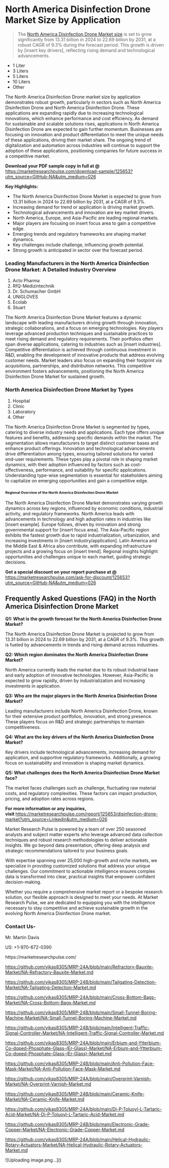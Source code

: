 
<h1>North America Disinfection Drone Market&nbsp;Size by Application</h1><blockquote><p>The <a href="https://marketresearchpulse.com/download-sample/125653?utm_source=GitHub-NA&amp;utm_medium=026">North America Disinfection Drone Market size</a> is set to grow significantly from 13.31 billion in 2024 to 22.69 billion by 2031, at a robust CAGR of 9.3% during the forecast period. This growth is driven by [insert key drivers], reflecting rising demand and technological advancements.</p></blockquote><ul><li>1 Liter<li> 3 Liters<li> 5 Liters<li> 10 Liters<li> Other</li></ul><p>The North America Disinfection Drone market size by application demonstrates robust growth, particularly in sectors such as North America Disinfection Drone and North America Disinfection Drone. These applications are expanding rapidly due to increasing technological innovations, which enhance performance and cost efficiency. As demand for sustainable and scalable solutions rises, applications in North America Disinfection Drone are expected to gain further momentum. Businesses are focusing on innovation and product differentiation to meet the unique needs of these applications, driving their market share. The ongoing trend of digitalization and automation across industries will continue to support the adoption of these applications, positioning companies for future success in a competitive market.</p><p><strong>Download your PDF sample copy in full at @ </strong><a href="https://marketresearchpulse.com/download-sample/125653?utm_source=GitHub-NA&amp;utm_medium=026">https://marketresearchpulse.com/download-sample/125653?utm_source=GitHub-NA&amp;utm_medium=026</a></p><p><strong>Key Highlights: </strong></p><ul><li>The North America Disinfection Drone Market is expected to grow from 13.31 billion in 2024 to 22.69 billion by 2031, at a CAGR of 9.3%.</li><li>Increasing demand for trend or application is driving market growth.</li><li>Technological advancements and innovation are key market drivers.</li><li>North America, Europe, and Asia-Pacific are leading regional markets.</li><li>Major players are focusing on insert focus area to gain a competitive edge.</li><li>Emerging trends and regulatory frameworks are shaping market dynamics.</li><li>Key challenges include challenge, influencing growth potential.</li><li>Strong growth is anticipated in sector over the forecast period.</li></ul><h3>Leading Manufacturers in the North America Disinfection Drone Market: A Detailed Industry Overview</h3><ol><li>Acto Pharma</li><li>RfQ-Medizintechnik</li><li>Dr. Schumacher GmbH</li><li>UNIGLOVES</li><li>Ecolab</li><li>Stuart</li></ol><div class="flex max-w-full flex-col flex-grow"><div class="min-h-8 text-message flex w-full flex-col items-end gap-2 whitespace-normal break-words [.text-message+&amp;]:mt-5" dir="auto" data-message-author-role="assistant" data-message-id="fd8432e4-4910-450d-b182-61b7bfb0a01f" data-message-model-slug="gpt-4o"><div class="flex w-full flex-col gap-1 empty:hidden first:pt-[3px]"><div class="markdown prose w-full break-words dark:prose-invert light"><p>The North America Disinfection Drone Market features a dynamic landscape with leading manufacturers driving growth through innovation, strategic collaborations, and a focus on emerging technologies. Key players leverage advanced production techniques and sustainable practices to meet rising demand and regulatory requirements. Their portfolios often span diverse applications, catering to industries such as [insert industries]. Competitive differentiation is achieved through continuous investment in R&amp;D, enabling the development of innovative products that address evolving customer needs. Market leaders also focus on expanding their footprint via acquisitions, partnerships, and distribution networks. This competitive environment fosters advancements, positioning the North America Disinfection Drone Market for sustained growth.</p></div></div></div></div><h3>North America Disinfection Drone Market by Types</h3><ol><li>Hospital<li> Clinic<li> Laboratory<li> Other</li></ol><div class="flex max-w-full flex-col flex-grow"><div class="min-h-8 text-message flex w-full flex-col items-end gap-2 whitespace-normal break-words [.text-message+&amp;]:mt-5" dir="auto" data-message-author-role="assistant" data-message-id="084470be-0bb7-4664-bddf-5156b4f41249" data-message-model-slug="gpt-4o-mini"><div class="flex w-full flex-col gap-1 empty:hidden first:pt-[3px]"><div class="markdown prose w-full break-words dark:prose-invert light"><p>The North America Disinfection Drone Market is segmented by types, catering to diverse industry needs and applications. Each type offers unique features and benefits, addressing specific demands within the market. The segmentation allows manufacturers to target distinct customer bases and enhance product offerings. Innovation and technological advancements drive differentiation among types, ensuring tailored solutions for varied end-user requirements. These types play a pivotal role in shaping market dynamics, with their adoption influenced by factors such as cost-effectiveness, performance, and suitability for specific applications. Understanding type-wise segmentation is essential for stakeholders aiming to capitalize on emerging opportunities and gain a competitive edge.</p></div></div></div></div><h3><span style="font-size: 11px;">Regional Overview of the North America Disinfection Drone Market</span></h3><div class="flex max-w-full flex-col flex-grow"><div class="min-h-8 text-message flex w-full flex-col items-end gap-2 whitespace-normal break-words [.text-message+&amp;]:mt-5" dir="auto" data-message-author-role="assistant" data-message-id="e9038762-ce64-4e30-91c9-9bd413514231" data-message-model-slug="gpt-4o-mini"><div class="flex w-full flex-col gap-1 empty:hidden first:pt-[3px]"><div class="markdown prose w-full break-words dark:prose-invert light"><p>The North America Disinfection Drone Market demonstrates varying growth dynamics across key regions, influenced by economic conditions, industrial activity, and regulatory frameworks. North America leads with advancements in technology and high adoption rates in industries like [insert example]. Europe follows, driven by innovation and strong governmental support for [insert focus area]. The Asia-Pacific region exhibits the fastest growth due to rapid industrialization, urbanization, and increasing investments in [insert industry/application]. Latin America and the Middle East &amp; Africa also contribute, with expanding infrastructure projects and a growing focus on [insert trend]. Regional insights highlight opportunities and challenges unique to each market, guiding strategic decisions.</p></div></div></div></div><p><strong>Get a special discount on your report purchase at @ </strong><a href="https://marketresearchpulse.com/ask-for-discount/125653?utm_source=GitHub-NA&amp;utm_medium=026">https://marketresearchpulse.com/ask-for-discount/125653?utm_source=GitHub-NA&amp;utm_medium=026</a></p><h2>Frequently Asked Questions (FAQ) in the North America Disinfection Drone Market</h2><p><strong>Q1: What is the growth forecast for the North America Disinfection Drone Market?</strong></p><p>The North America Disinfection Drone Market is projected to grow from 13.31 billion in 2024 to 22.69 billion by 2031, at a CAGR of 9.3%. This growth is fueled by advancements in trends and rising demand across industries.</p><p><strong>Q2: Which region dominates the North America Disinfection Drone Market?</strong></p><p>North America currently leads the market due to its robust industrial base and early adoption of innovative technologies. However, Asia-Pacific is expected to grow rapidly, driven by industrialization and increasing investments in application.</p><p><strong>Q3: Who are the major players in the North America Disinfection Drone Market?</strong></p><p>Leading manufacturers include North America Disinfection Drone, known for their extensive product portfolios, innovation, and strong presence. These players focus on R&amp;D and strategic partnerships to maintain competitiveness.</p><p><strong>Q4: What are the key drivers of the North America Disinfection Drone Market?</strong></p><p>Key drivers include technological advancements, increasing demand for application, and supportive regulatory frameworks. Additionally, a growing focus on sustainability and innovation is shaping market dynamics.</p><p><strong>Q5: What challenges does the North America Disinfection Drone Market face?</strong></p><p>The market faces challenges such as challenge, fluctuating raw material costs, and regulatory complexities. These factors can impact production, pricing, and adoption rates across regions.</p><p><strong>For more information or any inquiries, visit&nbsp;</strong><a href="https://marketresearchpulse.com/report/125653/disinfection-drone-market?utm_source=Linkedin&utm_medium=026">https://marketresearchpulse.com/report/125653/disinfection-drone-market?utm_source=Linkedin&utm_medium=026</a></p><p>Market Research Pulse is powered by a team of over 250 seasoned analysts and subject matter experts who leverage advanced data collection techniques and robust research methodologies to deliver actionable insights. We go beyond data presentation, offering deep analysis and strategic recommendations tailored to your business goals.</p><p>With expertise spanning over 25,000 high-growth and niche markets, we specialize in providing customized solutions that address your unique challenges. Our commitment to actionable intelligence ensures complex data is transformed into clear, practical insights that empower confident decision-making.</p><p>Whether you require a comprehensive market report or a bespoke research solution, our flexible approach is designed to meet your needs. At Market Research Pulse, we are dedicated to equipping you with the intelligence necessary to stay competitive and achieve sustainable growth in the evolving North America Disinfection Drone market.</p><h3><strong>Contact Us-</strong></h3><p>Mr. Martin Davis</p><p>US: +1-970-672-0390</p><p>https://marketresearchpulse.com/</p><p><a href="https://github.com/vikas8305/MRP-24A/blob/main/Refractory-Bauxite-Market/NA-Refractory-Bauxite-Market.md">https://github.com/vikas8305/MRP-24A/blob/main/Refractory-Bauxite-Market/NA-Refractory-Bauxite-Market.md</a></p><p><a href="https://github.com/vikas8305/MRP-24B/blob/main/Tailgating-Detection-Market/NA-Tailgating-Detection-Market.md">https://github.com/vikas8305/MRP-24B/blob/main/Tailgating-Detection-Market/NA-Tailgating-Detection-Market.md</a></p><p><a href="https://github.com/vikas8305/MRP-24A/blob/main/Cross-Bottom-Bags-Market/NA-Cross-Bottom-Bags-Market.md">https://github.com/vikas8305/MRP-24A/blob/main/Cross-Bottom-Bags-Market/NA-Cross-Bottom-Bags-Market.md</a></p><p><a href="https://github.com/vikas8305/MRP-24B/blob/main/Small-Tunnel-Boring-Machine-Market/NA-Small-Tunnel-Boring-Machine-Market.md">https://github.com/vikas8305/MRP-24B/blob/main/Small-Tunnel-Boring-Machine-Market/NA-Small-Tunnel-Boring-Machine-Market.md</a></p><p><a href="https://github.com/vikas8305/MRP-24B/blob/main/Intelligent-Traffic-Signal-Controller-Market/NA-Intelligent-Traffic-Signal-Controller-Market.md">https://github.com/vikas8305/MRP-24B/blob/main/Intelligent-Traffic-Signal-Controller-Market/NA-Intelligent-Traffic-Signal-Controller-Market.md</a></p><p><a href="https://github.com/vikas8305/MRP-24A/blob/main/Erbium-and-Ytterbium-Co-doped-Phosphate-Glass-(Er-Glass)-Market/NA-Erbium-and-Ytterbium-Co-doped-Phosphate-Glass-(Er-Glass)-Market.md">https://github.com/vikas8305/MRP-24A/blob/main/Erbium-and-Ytterbium-Co-doped-Phosphate-Glass-(Er-Glass)-Market/NA-Erbium-and-Ytterbium-Co-doped-Phosphate-Glass-(Er-Glass)-Market.md</a></p><p><a href="https://github.com/vikas8305/MRP-24B/blob/main/Anti-Pollution-Face-Mask-Market/NA-Anti-Pollution-Face-Mask-Market.md">https://github.com/vikas8305/MRP-24B/blob/main/Anti-Pollution-Face-Mask-Market/NA-Anti-Pollution-Face-Mask-Market.md</a></p><p><a href="https://github.com/vikas8305/MRP-24A/blob/main/Overprint-Varnish-Market/NA-Overprint-Varnish-Market.md">https://github.com/vikas8305/MRP-24A/blob/main/Overprint-Varnish-Market/NA-Overprint-Varnish-Market.md</a></p><p><a href="https://github.com/vikas8305/MRP-24B/blob/main/Ceramic-Knife-Market/NA-Ceramic-Knife-Market.md">https://github.com/vikas8305/MRP-24B/blob/main/Ceramic-Knife-Market/NA-Ceramic-Knife-Market.md</a></p><p><a href="https://github.com/vikas8305/MRP-24A/blob/main/Di-P-Toluoyl-L-Tartaric-Acid-Market/NA-Di-P-Toluoyl-L-Tartaric-Acid-Market.md">https://github.com/vikas8305/MRP-24A/blob/main/Di-P-Toluoyl-L-Tartaric-Acid-Market/NA-Di-P-Toluoyl-L-Tartaric-Acid-Market.md</a></p><p><a href="https://github.com/vikas8305/MRP-24B/blob/main/Electronic-Grade-Copper-Market/NA-Electronic-Grade-Copper-Market.md">https://github.com/vikas8305/MRP-24B/blob/main/Electronic-Grade-Copper-Market/NA-Electronic-Grade-Copper-Market.md</a></p><p><a href="https://github.com/vikas8305/MRP-24A/blob/main/Helical-Hydraulic-Rotary-Actuators-Market/NA-Helical-Hydraulic-Rotary-Actuators-Market.md">https://github.com/vikas8305/MRP-24A/blob/main/Helical-Hydraulic-Rotary-Actuators-Market/NA-Helical-Hydraulic-Rotary-Actuators-Market.md</a></p>
![Uploading image.png…]()
